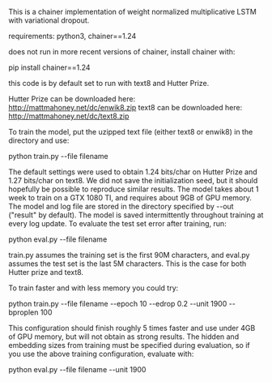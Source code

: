 This is a chainer implementation of weight normalized multiplicative LSTM with variational dropout.

requirements: python3, chainer==1.24

does not run in more recent versions of chainer, install chainer with:

pip install chainer==1.24

this code is by default set to run with text8 and Hutter Prize. 

Hutter Prize can be downloaded here: http://mattmahoney.net/dc/enwik8.zip
text8 can be downloaded here: http://mattmahoney.net/dc/text8.zip

To train the model, put the uzipped text file (either text8 or enwik8) in the directory and use:

python train.py --file filename

The default settings were used to obtain 1.24 bits/char on Hutter Prize and 1.27 bits/char on text8. We did not save the initialization seed, but it should hopefully be possible to reproduce similar results. The model takes about 1 week to train on a GTX 1080 TI, and requires about 9GB of GPU memory. The model and log file are stored in the directory specified by --out ("result" by default). The model is saved intermittently throughout training at every log update. To evaluate the test set error after training, run:

python eval.py --file filename

train.py assumes the training set is the first 90M characters, and eval.py assumes the test set is the last 5M characters. This is the case for both Hutter prize and text8. 

To train faster and with less memory you could try:

python train.py --file filename --epoch 10 --edrop 0.2 --unit 1900 --bproplen 100

This configuration should finish roughly 5 times faster and use under 4GB of GPU memory, but will not obtain as strong results. The hidden and embedding sizes from training must be specified during evaluation, so if you use the above training configuration, evaluate with:

python eval.py --file filename --unit 1900















